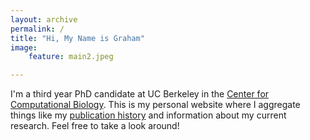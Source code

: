 ```yaml
---
layout: archive
permalink: /
title: "Hi, My Name is Graham"
image:
    feature: main2.jpeg

---
```


I'm a third year PhD candidate at UC Berkeley in the <a href="https://ccb.berkeley.edu/">Center for Computational Biology</a>. This is my personal website where I aggregate things like my <a href="../publications/">publication history</a> and information about my current research. Feel free to take a look around!
